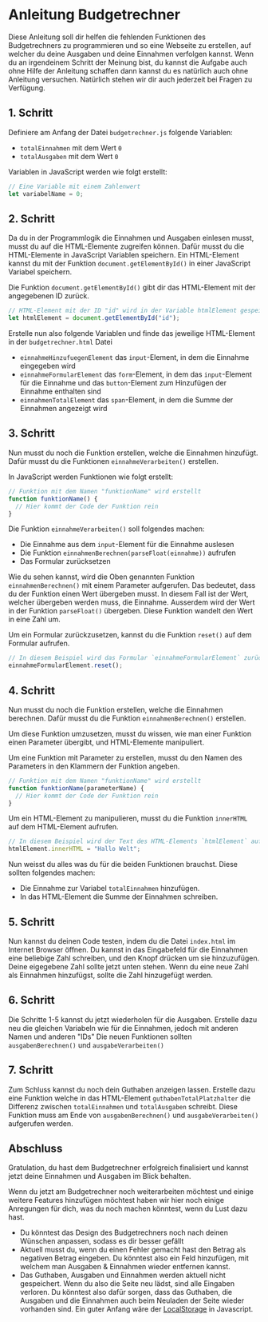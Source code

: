 # Anleitung Budgetrechner

Diese Anleitung soll dir helfen die fehlenden Funktionen des Budgetrechners zu programmieren und so eine Webseite zu erstellen, auf welcher du deine Ausgaben und deine Einnahmen verfolgen kannst.
Wenn du an irgendeinem Schritt der Meinung bist, du kannst die Aufgabe auch ohne Hilfe der Anleitung schaffen dann kannst du es natürlich auch ohne Anleitung versuchen. Natürlich stehen wir dir auch jederzeit bei Fragen zu Verfügung.

## 1. Schritt

Definiere am Anfang der Datei `budgetrechner.js` folgende Variablen:

- `totalEinnahmen` mit dem Wert `0`
- `totalAusgaben` mit dem Wert `0`

Variablen in JavaScript werden wie folgt erstellt:

```javascript
// Eine Variable mit einem Zahlenwert
let variabelName = 0;
```

## 2. Schritt

Da du in der Programmlogik die Einnahmen und Ausgaben einlesen musst,
musst du auf die HTML-Elemente zugreifen können.
Dafür musst du die HTML-Elemente in JavaScript Variablen speichern.
Ein HTML-Element kannst du mit der Funktion `document.getElementById()` in einer JavaScript Variabel speichern.

Die Funktion `document.getElementById()` gibt dir das HTML-Element mit der angegebenen ID zurück.

```javascript
// HTML-Element mit der ID "id" wird in der Variable htmlElement gespeichert
let htmlElement = document.getElementById("id");
```

Erstelle nun also folgende Variablen und finde das jeweilige HTML-Element in der `budgetrechner.html` Datei

- `einnahmeHinzufuegenElement` das `input`-Element, in dem die Einnahme eingegeben wird
- `einnahmeFormularElement` das `form`-Element, in dem das `input`-Element für die Einnahme und das `button`-Element zum Hinzufügen der Einnahme enthalten sind
- `einnahmenTotalElement` das `span`-Element, in dem die Summe der Einnahmen angezeigt wird

## 3. Schritt

Nun musst du noch die Funktion erstellen, welche die Einnahmen hinzufügt.
Dafür musst du die Funktionen `einnahmeVerarbeiten()` erstellen.

In JavaScript werden Funktionen wie folgt erstellt:

```javascript
// Funktion mit dem Namen "funktionName" wird erstellt
function funktionName() {
  // Hier kommt der Code der Funktion rein
}
```

Die Funktion `einnahmeVerarbeiten()` soll folgendes machen:

- Die Einnahme aus dem `input`-Element für die Einnahme auslesen
- Die Funktion `einnahmenBerechnen(parseFloat(einnahme))` aufrufen
- Das Formular zurücksetzen

Wie du sehen kannst, wird die Oben genannten Funktion `einnahmenBerechnen()` mit einem Parameter aufgerufen.
Das bedeutet, dass du der Funktion einen Wert übergeben musst.
In diesem Fall ist der Wert, welcher übergeben werden muss, die Einnahme.
Ausserdem wird der Wert in der Funktion `parseFloat()` übergeben.
Diese Funktion wandelt den Wert in eine Zahl um.

Um ein Formular zurückzusetzen, kannst du die Funktion `reset()` auf dem Formular aufrufen.

```javascript
// In diesem Beispiel wird das Formular `einnahmeFormularElement` zurückgesetzt
einnahmeFormularElement.reset();
```

## 4. Schritt

Nun musst du noch die Funktion erstellen, welche die Einnahmen berechnen.
Dafür musst du die Funktion `einnahmenBerechnen()` erstellen.

Um diese Funktion umzusetzen, musst du wissen, wie man einer Funktion einen Parameter übergibt, und HTML-Elemente manipuliert.

Um eine Funktion mit Parameter zu erstellen, musst du den Namen des Parameters in den Klammern der Funktion angeben.

```javascript
// Funktion mit dem Namen "funktionName" wird erstellt
function funktionName(parameterName) {
  // Hier kommt der Code der Funktion rein
}
```

Um ein HTML-Element zu manipulieren, musst du die Funktion `innerHTML` auf dem HTML-Element aufrufen.

```javascript
// In diesem Beispiel wird der Text des HTML-Elements `htmlElement` auf "Hallo Welt" gesetzt
htmlElement.innerHTML = "Hallo Welt";
```

Nun weisst du alles was du für die beiden Funktionen brauchst.
Diese sollten folgendes machen:

- Die Einnahme zur Variabel `totalEinnahmen` hinzufügen.
- In das HTML-Element die Summe der Einnahmen schreiben.

## 5. Schritt

Nun kannst du deinen Code testen, indem du die Datei `index.html` im Internet Browser öffnen.
Du kannst in das Eingabefeld für die Einnahmen eine beliebige Zahl schreiben, und den Knopf drücken um sie hinzuzufügen.
Deine eigegebene Zahl sollte jetzt unten stehen.
Wenn du eine neue Zahl als Einnahmen hinzufügst, sollte die Zahl hinzugefügt werden.

## 6. Schritt

Die Schritte 1-5 kannst du jetzt wiederholen für die Ausgaben.
Erstelle dazu neu die gleichen Variabeln wie für die Einnahmen, jedoch mit anderen Namen und anderen "IDs"
Die neuen Funktionen sollten `ausgabenBerechnen()` und `ausgabeVerarbeiten()`

## 7. Schritt

Zum Schluss kannst du noch dein Guthaben anzeigen lassen.
Erstelle dazu eine Funktion welche in das HTML-Element `guthabenTotalPlatzhalter` die Differenz zwischen `totalEinnahmen` und `totalAusgaben` schreibt.
Diese Funktion muss am Ende von `ausgabenBerechnen()` und `ausgabeVerarbeiten()` aufgerufen werden.

## Abschluss

Gratulation, du hast dem Budgetrechner erfolgreich finalisiert und kannst jetzt deine Einnahmen und Ausgaben im Blick behalten.

Wenn du jetzt am Budgetrechner noch weiterarbeiten möchtest und einige weitere Features hinzufügen möchtest haben wir hier noch einige Anregungen für dich, was du noch machen könntest, wenn du Lust dazu hast.

- Du könntest das Design des Budgetrechners noch nach deinen Wünschen anpassen, sodass es dir besser gefällt
- Aktuell musst du, wenn du einen Fehler gemacht hast den Betrag als negativen Betrag eingeben. Du könntest also ein Feld hinzufügen, mit welchem man Ausgaben & Einnahmen wieder entfernen kannst.
- Das Guthaben, Ausgaben und Einnahmen werden aktuell nicht gespeichert. Wenn du also die Seite neu lädst, sind alle Eingaben verloren. Du könntest also dafür sorgen, dass das Guthaben, die Ausgaben und die Einnahmen auch beim Neuladen der Seite wieder vorhanden sind. Ein guter Anfang wäre der [LocalStorage](https://developer.mozilla.org/en-US/docs/Web/API/Window/localStorage) in Javascript.
